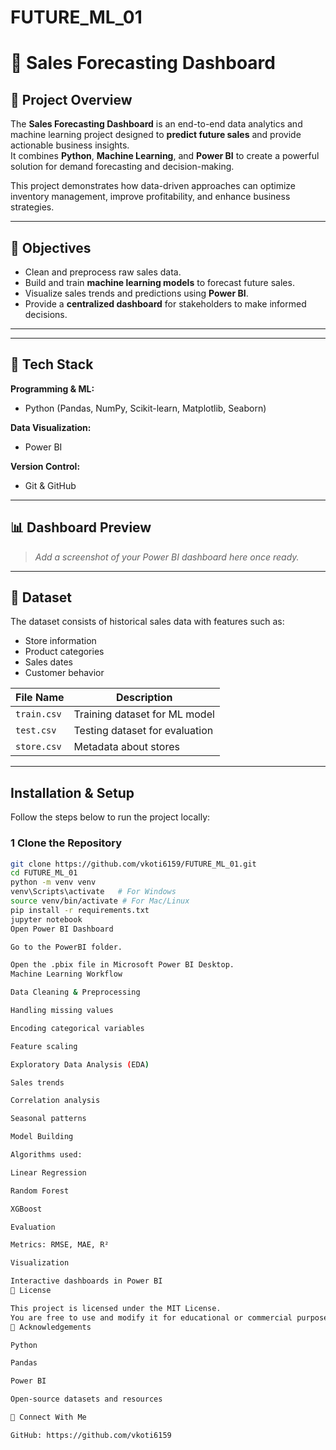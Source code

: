 # FUTURE_ML_01
# 🛒 Sales Forecasting Dashboard

## 📌 Project Overview
The **Sales Forecasting Dashboard** is an end-to-end data analytics and machine learning project designed to **predict future sales** and provide actionable business insights.  
It combines **Python**, **Machine Learning**, and **Power BI** to create a powerful solution for demand forecasting and decision-making.

This project demonstrates how data-driven approaches can optimize inventory management, improve profitability, and enhance business strategies.

---

## 🎯 Objectives
- Clean and preprocess raw sales data.
- Build and train **machine learning models** to forecast future sales.
- Visualize sales trends and predictions using **Power BI**.
- Provide a **centralized dashboard** for stakeholders to make informed decisions.

---


---

## 🚀 Tech Stack
**Programming & ML:**
- Python (Pandas, NumPy, Scikit-learn, Matplotlib, Seaborn)

**Data Visualization:**
- Power BI

**Version Control:**
- Git & GitHub

---

## 📊 Dashboard Preview
> *Add a screenshot of your Power BI dashboard here once ready.*

---

## 📂 Dataset
The dataset consists of historical sales data with features such as:
- Store information
- Product categories
- Sales dates
- Customer behavior

| File Name     | Description                   |
|---------------|-------------------------------|
| `train.csv`   | Training dataset for ML model |
| `test.csv`    | Testing dataset for evaluation|
| `store.csv`   | Metadata about stores         |

---

##  Installation & Setup
Follow the steps below to run the project locally:

### **1️ Clone the Repository**
```bash
git clone https://github.com/vkoti6159/FUTURE_ML_01.git
cd FUTURE_ML_01
python -m venv venv
venv\Scripts\activate   # For Windows
source venv/bin/activate # For Mac/Linux
pip install -r requirements.txt
jupyter notebook
Open Power BI Dashboard

Go to the PowerBI folder.

Open the .pbix file in Microsoft Power BI Desktop.
Machine Learning Workflow

Data Cleaning & Preprocessing

Handling missing values

Encoding categorical variables

Feature scaling

Exploratory Data Analysis (EDA)

Sales trends

Correlation analysis

Seasonal patterns

Model Building

Algorithms used:

Linear Regression

Random Forest

XGBoost

Evaluation

Metrics: RMSE, MAE, R²

Visualization

Interactive dashboards in Power BI
📜 License

This project is licensed under the MIT License.
You are free to use and modify it for educational or commercial purposes with proper attribution.
🙌 Acknowledgements

Python

Pandas

Power BI

Open-source datasets and resources

🌟 Connect With Me

GitHub: https://github.com/vkoti6159


